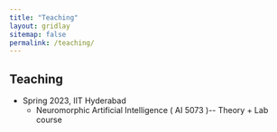 ```yaml
---
title: "Teaching"
layout: gridlay
sitemap: false
permalink: /teaching/
---
```


## Teaching
* Spring 2023, IIT Hyderabad
    * Neuromorphic Artificial Intelligence ( AI 5073 )-- Theory + Lab course 


<!---

* Lecturer (Teaching Fellow), University of Illinois at Urbana--Champaign 
    * Fundamentals of Fluid Dynamics (Junior Level)--2015

* Teaching Assistant, University of Michigan--Dearborn
    * Design and Analysis of Machine Elements (Junior Level)--2013
    * Probability, Statistics, and Reliability in Design (Senior Level)--2012
    * Statics and Mechanics of Materials (Sophomore Level)--2012
-->
